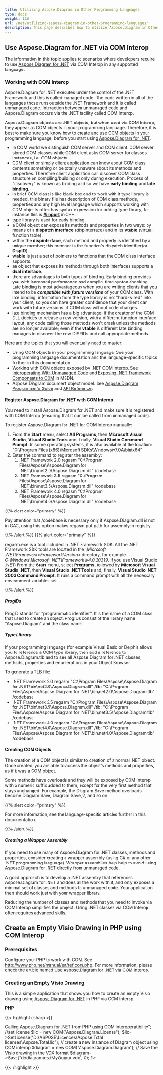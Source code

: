 ```yaml
---
title: Utilizing Aspose.Diagram in Other Programming Languages
type: docs
weight: 120
url: /net/utilizing-aspose-diagram-in-other-programming-languages/
description: This page describes how to utilize Aspose.Diagram in Other Programming Languages.
---
```


## **Use Aspose.Diagram for .NET via COM Interop**
The information in this topic applies to scenarios where developers require to use [Aspose.Diagram for .NET](/diagram/net/home/) via COM Interop in any supported language.
### **Working with COM Interop**
Aspose.Diagram for .NET executes under the control of the .NET Framework and this is called managed code. The code written in all of the languages those runs outside the .NET Framework and it is called unmanaged code. Interaction between unmanaged code and Aspose.Diagram occurs via the .NET facility called COM Interop.

Aspose.Diagram objects are .NET objects, but when used via COM Interop, they appear as COM objects in your programming language. Therefore, it is best to make sure you know how to create and use COM objects in your programming language, before you start using [Aspose.Diagram for .NET](/diagram/net/home/).

- In COM world we distinguish COM server and COM client. COM server stored COM classes while COM client asks COM server for classes instances, i.e. COM objects.
- COM client or simply client application can know about COM class contents something or be totally unaware about its methods and properties. Therefore client application can discover COM class structure on compiling/building or only during execution. Process of "discovery" is known as binding and so we have **early binding** and **late binding**.
- in brief COM class is like black box and to work with it type library is needed, this binary file has description of COM class methods, properties and any high level language which supports working with COM objects often has syntax expression for adding type library, for instance this is [**#import**](http://msdn.microsoft.com/en-us/library/8etzzkb6.aspx) in C++.
- type library is used for early binding.
- a COM object can expose its methods and properties in two ways: by means of a **dispatch interface** (dispinterface) and in its **vtable** (virtual function table).
- within the **dispinterface**, each method and property is identified by a unique member; this member is the function's dispatch identifier(or **DispID**).
- **vtable** is just a set of pointers to functions that the COM class interface supports.
- an object that exposes its methods through both interfaces supports a **dual interface**.
- there are advantages to both types of binding. Early binding provides you with increased performance and compile-time syntax checking. Late binding is most advantageous when you are writing clients that you intend to be ***compatible with future versions*** of your COM class. With late binding, information from the type library is not "hard-wired" into your client, so you can have greater confidence that your client can work with future versions of COM class without code changes.
- late binding mechanism has a big advantage: if the creator of the COM DLL decides to release a new version, with a different function interface layout, any code calling those methods won't crash unless the methods are no longer available; even if the **vtable** is different late binding manages to discover the new DISPIDs and call appropriate methods.

Here are the topics that you will eventually need to master: 

- Using COM objects in your programming language. See your programming language documentation and the language-specific topics further in this documentation.
- Working with COM objects exposed by .NET COM Interop. See [Interoperating With Unmanaged Code](https://docs.microsoft.com/en-us/dotnet/framework/interop/) and [Exposing .NET Framework Components to COM](https://docs.microsoft.com/en-us/dotnet/framework/interop/exposing-dotnet-components-to-com) in MSDN.
- Aspose.Diagram document object model. See [Aspose.Diagram Programmer’s Guide](https://docs.aspose.com/diagram/net/developer-guide/) and [API Reference](https://apireference.aspose.com/diagram/net).
#### **Register Aspose.Diagram for .NET with COM Interop**
You need to install Aspose.Diagram for .NET and make sure it is registered with COM Interop (ensuring that it can be called from unmanaged code).

To register Aspose.Diagram for .NET for COM Interop manually:

1. From the **Start** menu, select **All Programs**, then **Microsoft Visual Studio**, **Visual Studio Tools** and, finally, **Visual Studio Command Prompt**. In some operating systems, it is also available at the location: "C:\Program Files (x86)\Microsoft SDKs\Windows\v7.0A\bin\x64"
1. Enter the command to register the assembly: 
   1. .NET Framework 2.0
      regasm "C:\Program Files\Aspose\Aspose.Diagram for .NET\bin\net2.0\Aspose.Diagram.dll" /codebase
   1. .NET Framework 3.5
      regasm "C:\Program Files\Aspose\Aspose.Diagram for .NET\bin\net3.5\Aspose.Diagram.dll" /codebase
   1. .NET Framework 4.0
      regasm "C:\Program Files\Aspose\Aspose.Diagram for .NET\bin\net4.0\Aspose.Diagram.dll" /codebase

{{% alert color="primary" %}} 

Pay attention that /codebase is necessary only if Aspose.Diagram.dll is not in GAC, using this option makes regasm put path for assembly in registry.

{{% /alert %}} {{% alert color="primary" %}} 

regasm.exe is a tool included in .NET Framework SDK. All the .NET Framework SDK tools are located in the *\Microsoft .NET\Framevork\<FrameworkVersion>* directory, for example *C:\Windows\Microsoft .NET\Framework\v4.0.30319*. If you use Visual Studio .NET:
From the **Start** menu, select **Programs**, followed by **Microsoft Visual Studio .NET**, then **Visual Studio .NET Tools** and, finally, **Visual Studio .NET 2003 Command Prompt**.
It runs a command prompt with all the necessary environment variables set. 

{{% /alert %}} 
##### **ProgIDs**
ProgID stands for “programmatic identifier”. It is the name of a COM class that used to create an object. ProgIDs consist of the library name "Aspose.Diagram" and the class name.
##### **Type Library**
If your programming language (for example Visual Basic or Delphi) allows you to reference a COM type library, then add a reference to Aspose.Diagram.tlb and to see all Aspose.Diagram for .NET classes, methods, properties and enumerations in your Object Browser.

To generate a TLB file:

- .NET Framework 2.0
  regasm "C:\Program Files\Aspose\Aspose.Diagram for .NET\bin\net2.0\Aspose.Diagram.dll" /tlb: "C:\Program Files\Aspose\Aspose.Diagram for .NET\bin\net2.0\Aspose.Diagram.tlb" /codebase
- .NET Framework 3.5
  regasm "C:\Program Files\Aspose\Aspose.Diagram for .NET\bin\net3.5\Aspose.Diagram.dll" /tlb: "C:\Program Files\Aspose\Aspose.Diagram for .NET\bin\net3.5\Aspose.Diagram.tlb" /codebase
- .NET Framework 4.0
  regasm "C:\Program Files\Aspose\Aspose.Diagram for .NET\bin\net4.0\Aspose.Diagram.dll" /tlb: "C:\Program Files\Aspose\Aspose.Diagram for .NET\bin\net4.0\Aspose.Diagram.tlb" /codebase
#### **Creating COM Objects**
The creation of a COM object is similar to creation of a normal .NET object. Once created, you are able to access the object’s methods and properties, as if it was a COM object.

Some methods have overloads and they will be exposed by COM Interop with a numeric suffix added to them, except for the very first method that stays unchanged. For example, the Diagram.Save method overloads become Diagram.Save, Diagram.Save_2, and so on.

{{% alert color="primary" %}} 

For more information, see the language-specific articles further in this documentation. 

{{% /alert %}} 
##### **Creating a Wrapper Assembly**
If you need to use many of Aspose.Diagram for .NET classes, methods and properties, consider creating a wrapper assembly (using C# or any other .NET programming language). Wrapper assemblies help help to avoid using Aspose.Diagram for .NET directly from unmanaged code.

A good approach is to develop a .NET assembly that references Aspose.Diagram for .NET and does all the work with it, and only exposes a minimal set of classes and methods to unmanaged code. Your application then should work just with your wrapper library.

Reducing the number of classes and methods that you need to invoke via COM Interop simplifies the project. Using .NET classes via COM Interop often requires advanced skills. 
## **Create an Empty Visio Drawing in PHP using COM Interop**
### **Prerequisites**
Configure your PHP to work with COM. See <http://www.php.net/manual/en/ref.com.php>. For more information, please check the article named [Use Aspose.Diagram for .NET via COM Interop](/diagram/net/home/).
### **Creating an Empty Visio Drawing**
This is a simple application that shows you how to create an empty Visio drawing using [Aspose.Diagram for .NET](/diagram/net/home/) in PHP via COM Interop.

**PHP**

{{< highlight csharp >}}

 <?php

echo "<h3>Calling Aspose.Diagram for .NET from PHP using COM Interoperatibility</h3>";

//set license

$lic = new COM("Aspose.Diagram.License");

$lic->SetLicense("D:\ASPOSE\Licences\Aspose.Total licenses\Aspose.Total.lic");

// create a new instance of Diagram object using COM interop

$diagram = new COM("Aspose.Diagram.Diagram");

// Save the Visio drawing in the VDX format

$diagram->Save("d:\diagramtest\MyOutput.vdx", 0);

?>



{{< /highlight >}}
